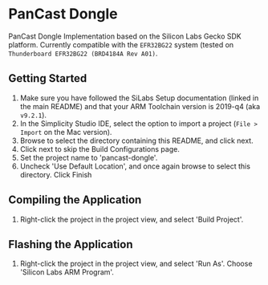 # PanCast Dongle

PanCast Dongle Implementation based on the Silicon Labs Gecko SDK platform. Currently compatible with the `EFR32BG22` system (tested on `Thunderboard EFR32BG22 (BRD4184A Rev A01)`.

## Getting Started

1. Make sure you have followed the SiLabs Setup documentation (linked in the main README) and that your ARM Toolchain version is 2019-q4 (aka `v9.2.1`).
2. In the Simplicity Studio IDE, select the option to import a project (`File > Import` on the Mac version).
3. Browse to select the directory containing this README, and click next.
4. Click next to skip the Build Configurations page.
5. Set the project name to 'pancast-dongle'.
6. Uncheck 'Use Default Location', and once again browse to select this directory. Click Finish

## Compiling the Application

1. Right-click the project in the project view, and select 'Build Project'.

## Flashing the Application

1. Right-click the project in the project view, and select 'Run As'. Choose 'Silicon Labs ARM Program'.